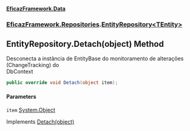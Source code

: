 #### [EficazFramework.Data](EficazFrameworkData.md 'EficazFramework Data')
### [EficazFramework.Repositories](EficazFrameworkData.md#EficazFramework.Repositories 'EficazFramework.Repositories').[EntityRepository&lt;TEntity&gt;](EficazFramework.Repositories/EntityRepository_TEntity_.md 'EficazFramework.Repositories.EntityRepository<TEntity>')

## EntityRepository<TEntity>.Detach(object) Method

Desconecta a instância de EntityBase do monitoramento de alterações (ChangeTracking) do  
DbContext

```csharp
public override void Detach(object item);
```
#### Parameters

<a name='EficazFramework.Repositories.EntityRepository_TEntity_.Detach(object).item'></a>

`item` [System.Object](https://docs.microsoft.com/en-us/dotnet/api/System.Object 'System.Object')

Implements [Detach(object)](EficazFramework.Repositories/IEntityRepository/Detach(object).md 'EficazFramework.Repositories.IEntityRepository.Detach(object)')
